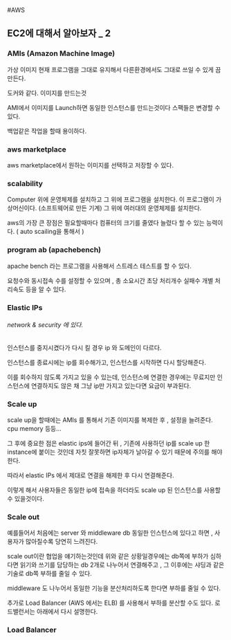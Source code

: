 #AWS
## EC2에 대해서 알아보자 _ 2

### AMIs (Amazon Machine Image)

가상 이미지 현재 프로그램을 그대로 유지해서 다른환경에서도 그대로 쓰일 수 있게 끔 만든다.

도커와 같다. 이미지를 만드는것 

AMI에서 이미지를 Launch하면 동일한 인스턴스를 만드는것이다 스팩들은 변경할 수 있다.

백업같은 작업을 할때 용이하다.

### aws marketplace

aws marketplace에서 원하는 이미지를 선택하고 저장할 수 있다.

### scalability

Computer 위에 운영체제를 설치하고 그 위에 프로그램을 설치한다. 이 프로그램이 가상머신이다. (소프트웨어로 만든 기계) 그 위에 여러대의 운영체제를 설치한다.

aws의 가장 큰 장점은 필요할때마다 컴퓨터의 크기를 줄였다 늘렸다 할 수 있는 능력이다. ( auto scailing을 통해서 )

### program ab (apachebench)

apache bench 라는 프로그램을 사용해서 스트레스 테스트를 할 수 있다.

요청수와 동시접속 수를 설정할 수 있으며 , 총 소요시간 초당 처리개수 실패수 개별 처리속도 등을 알 수 있다.

### Elastic IPs
###### network & security 에 있다.

인스턴스를 중지시켰다가 다시 킬 경우 ip 와 도메인이 다르다.

인스턴스를 종료시에는 ip를 회수해가고, 인스턴스를 시작하면 다시 할당해준다.

이를 회수하지 않도록 가지고 있을 수 있는데, 인스턴스에 연결한 경우에는 무료지만 인스턴스에 연결하지도 않은 채 그냥 ip만 가지고 있는다면 요금이 부과된다.

### Scale up

scale up을 할때에는 AMIs 를 통해서 기존 이미지를 복제한 후 , 설정을 늘려준다. cpu memory 등등...

그 후에 중요한 점은 elastic ips에 들어간 뒤 , 기존에 사용하던 ip를 scale up 한 instance에 붙이는 것인데 자칫 잘못하면 ip자체가 날아갈 수 있기 때문에 주의를 해야한다.

따라서 elastic IPs 에서 제대로 연결을 해제한 후 다시 연결해준다.

이렇게 해서 사용자들은 동일한 ip에 접속을 하더라도 scale up 된 인스턴스를 사용할 수 있을것이다.

### Scale out

예를들어서 처음에는 server 와 middleware db 동일한 인스턴스에 있다고 하면 , 사용자가 많아질수록 당연히 느려진다. 

scale out이란 협업을 얘기하는것인데 위와 같은 상황일경우에는 db쪽에 부하가 심하다면 읽기와 쓰기를 담당하는 db 2개로 나누어서 연결해주고 , 그 이후에는 샤딩과 같은 기술로 db쪽 부하를 줄일 수 있다.

middleware 도 나누어서 동일한 기능을 분산처리하도록 한다면 부하를 줄일 수 있다.

추가로 Load Balancer (AWS 에서는 ELB) 를 사용해서 부하를 분산할 수도 있다. 로드밸런서는 아래에서 다시 설명한다.

### Load Balancer



